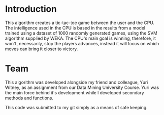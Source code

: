# Introduction

This algorithm creates a tic-tac-toe game between the user and the CPU.
The intelligence used in the CPU is based in the results from a model trained using a dataset of 1000 randomly generated games, using the SVM algorithm supplied by WEKA.
The CPU's main goal is winning, therefore, it won't, necessarily, stop the players advances, instead it will focus on which moves can bring it closer to victory.

# Team

This algorithm was developed alongside my friend and colleague, Yuri Witney, as an assignment from our Data Mining University Course. Yuri was the main force behind it's development while I developed secondary methods and functions.

This code was submitted to my git simply as a means of safe keeping.
